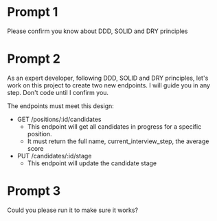 # Prompt 1

Please confirm you know about DDD, SOLID and DRY principles

# Prompt 2

As an expert developer, following DDD, SOLID and DRY principles, let's work on this project to create two new endpoints.
I will guide you in any step. Don't code until I confirm you.

The endpoints must meet this design:
- GET /positions/:id/candidates
  - This endpoint will get all candidates in progress for a specific position.
  - It must return the full name, current_interview_step, the average score
- PUT /candidates/:id/stage
  - This endpoint will update the candidate stage

# Prompt 3

Could you please run it to make sure it works?